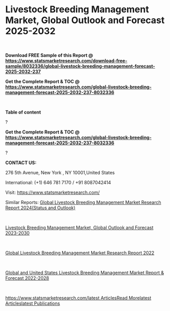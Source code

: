 <h1>Livestock Breeding Management Market, Global Outlook and Forecast 2025-2032</h1><br/><p><strong>Download FREE Sample of this Report @ <a href="https://www.statsmarketresearch.com/download-free-sample/8032336/global-livestock-breeding-management-forecast-2025-2032-237">https://www.statsmarketresearch.com/download-free-sample/8032336/global-livestock-breeding-management-forecast-2025-2032-237</a></strong></p>
 
 
 
 <div><b>Get the Complete Report & TOC @ <a href="https://www.statsmarketresearch.com/global-livestock-breeding-management-forecast-2025-2032-237-8032336">https://www.statsmarketresearch.com/global-livestock-breeding-management-forecast-2025-2032-237-8032336</a></b></div>
 
 
 
 <p><br />
 
 <b>Table of content</b></p>
 
 
 
 <p>? </p>
 
 
 
 <div><b>Get the Complete Report & TOC @ <a href="https://www.statsmarketresearch.com/global-livestock-breeding-management-forecast-2025-2032-237-8032336">https://www.statsmarketresearch.com/global-livestock-breeding-management-forecast-2025-2032-237-8032336</a></b></div>
 
 
 
 <p>? </p>
 
 
 
 <p><b>CONTACT US:</b><br />
 
 276 5th Avenue, New York , NY 10001,United States<br />
 
 International: (+1) 646 781 7170 / +91 8087042414<br />
 
 Visit: <a href="https://www.statsmarketresearch.com/">https://www.statsmarketresearch.com/</a><br />
 
 Similar Reports: <a href="https://www.statsmarketresearch.com/global-livestock-breeding-management-forecast-2025-2032-237-8032336">Global Livestock Breeding Management Market Research Report 2024(Status and Outlook)</a><br />
 
 <br />
 
 <a href="https://www.statsmarketresearch.com/global-livestock-breeding-management-forecast-2025-2032-237-8032336">Livestock Breeding Management Market, Global Outlook and Forecast 2023-2030</a><br />
 
 <br />
 
 <a href="https://www.statsmarketresearch.com/global-livestock-breeding-management-forecast-2025-2032-237-8032336">Global Livestock Breeding Management Market Research Report 2022</a><br />
 
 <br />
 
 <a href="https://www.statsmarketresearch.com/global-livestock-breeding-management-forecast-2025-2032-237-8032336">Global and United States Livestock Breeding Management Market Report & Forecast 2022-2028</a><br />
 
 <br />
 
 <a href="https://gyeongbokgung.com">https://www.statsmarketresearch.com/</a><a href="https://hallyeomaritime.com">latest Articles</a><a href="https://jingwansa.com">Read More</a><a href="https://nguoiviet.jp/">latest Articles</a><a href="https://www.intelmarketresearch.com/">latest Publications</a></p>